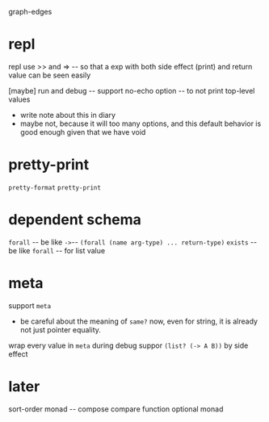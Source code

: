 graph-edges

# repl

repl use >> and => -- so that a exp with both side effect (print) and return value can be seen easily

[maybe] run and debug -- support no-echo option -- to not print top-level values

- write note about this in diary
- maybe not, because it will too many options, and this default behavior is good enough given that we have void

# pretty-print

`pretty-format`
`pretty-print`

# dependent schema

`forall` -- be like `->`-- `(forall (name arg-type) ... return-type)`
`exists` -- be like `forall` -- for list value

# meta

support `meta`

- be careful about the meaning of `same?` now,
  even for string, it is already not just pointer equality.

wrap every value in `meta` during debug
suppor `(list? (-> A B))` by side effect

# later

sort-order monad -- compose compare function
optional monad
